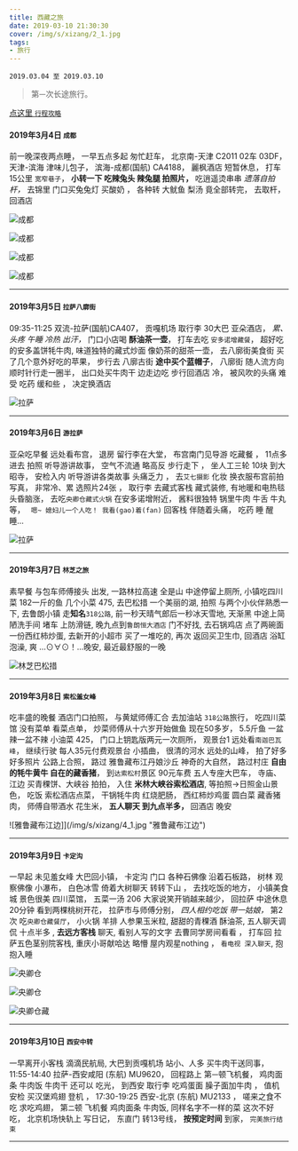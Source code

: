 ```yaml
---
title: 西藏之旅
date: 2019-03-10 21:30:30
cover: /img/s/xizang/2_1.jpg
tags: 
- 旅行
---
```


` 2019.03.04 至 2019.03.10 `

>  第`一`次长途旅行。 

[点这里 `行程攻略`](http://note.youdao.com/noteshare?id=79e7a1f3b3189ac2b1bce3b63500dd93) 

#### 2019年3月4日 `成都`

前一晚深夜两点睡，
一早五点多起 匆忙赶车，
北京南-天津 C2011 02车 03DF，
天津-滨海 津味儿包子，
滨海-成都(国航) CA4188，
麗枫酒店 短暂休息，
打车15公里 `宽窄巷子`，
**小转一下 吃辣兔头 辣兔腿 拍照片，**
吃逍遥烫串串 _遗落自拍杆，_
去锦里 门口买兔兔灯 买酸奶 ，
各种转 大鱿鱼 梨汤 竟全部转完，
去取杆，回酒店

![成都](/img/s/xizang/0_1.jpg "成都")

![成都](/img/s/xizang/0_2.jpg "成都")

![成都](/img/s/xizang/0_6.jpg "成都")

![成都](/img/s/xizang/0_7.jpg "成都")

<!-- ![成都](/img/s/xizang/0_8.jpg "成都") -->

<!-- > `高能预警：` 使用手机流量时：慎重点击，图大、耗流量，`WiFi环境下`观看

[点这里 `更多照片`](/img/s/xizang/p.html#01) -->


---

#### 2019年3月5日 `拉萨八廓街`

09:35-11:25 双流-拉萨(国航)CA407，
贡嘎机场 取行李 30大巴 亚朵酒店，
_累、头疼 午睡 冷热 出汗，_
门口小店喝 **酥油茶一壶**，
打车去吃 `安多诺增藏餐`，
超好吃的安多盖饼牦牛肉,
味道独特的藏式炒面 像奶茶的甜茶一壶，
去八廓街美食街 买了几个意外好吃的苹果，
步行去 八廓古街 __途中买个蓝帽子__，
八廓街 随人流方向顺时针行走一圈半，
出口处买牛肉干 边走边吃 步行回酒店 冷，
被风吹的头痛 难受 吃药 缓和些 ，
决定换酒店 

<!-- ![拉萨](/img/s/xizang/1_1.jpg "拉萨") -->

![拉萨](/img/s/xizang/1_2.jpg "拉萨")

<!-- ![拉萨](/img/s/xizang/1_3.jpg "拉萨")

![拉萨](/img/s/xizang/1_4.jpg "拉萨") -->

<!-- > `高能预警：` 使用手机流量时：慎重点击，图大、耗流量，`WiFi环境下`观看

[点这里 `更多照片`](/img/s/xizang/p.html#02) -->


---

#### 2019年3月6日 `游拉萨`

亚朵吃早餐 远处看布宫，
退房 留行李在大堂，
布宫南门见导游 吃藏餐 ，
11点多进去 拍照 听导游讲故事，
空气不流通 略高反 步行走下 ，
坐人工三轮 10块 到大昭寺，
安检入内 听导游讲各类故事  头痛乏力 ，
去`艾七摄影` 化妆 换衣服布宫前拍写真，
非常冷、累  选照片24张 ，
取行李 去藏式客栈 藏式装修,
有地暖和电热毯 头昏脑涨，
去吃`央卿仓藏式火锅` 在安多诺增附近，
酱料很独特 锅里牛肉 牛舌 牛丸等，
` 嗯~ 媳妇儿一个人吃！ 我看(gao)着(fan)`
回客栈 伴随着头痛，
吃药 睡  醒 睡...


![拉萨](/img/s/xizang/2_1.jpg "拉萨")


<!-- > `高能预警：` 使用手机流量时：慎重点击，图大、耗流量，`WiFi环境下`观看

[点这里 `更多照片`](/img/s/xizang/p.html#02) -->


---

#### 2019年3月7日 `林芝之旅`

素早餐 与包车师傅接头 出发,
一路林拉高速 全是山 中途停留上厕所,
小镇吃四川菜 182一斤的鱼 几个小菜 475,
去巴松措 一个美丽的湖,
拍照 与两个小伙伴熟悉一下,
去鲁朗小镇 走**知名**`318公路`,
前一秒天晴气郎后一秒冰天雪地,
天渐黑 中途上简陋洗手间 堵车 上防滑链,
晚九点到`鲁朗恒大酒店` 门不好找,
去石锅鸡店 点了两碗面 一份西红柿炒蛋,
去新开的小超市 买了一堆吃的,
再次 返回买卫生巾,
回酒店 浴缸泡澡, 
爽 ...⊙∀⊙！...晚安,
最近最舒服的一晚

![林芝巴松措](/img/s/xizang/3_3.jpg "林芝巴松措")

<!-- > `高能预警：` 使用手机流量时：慎重点击，图大、耗流量，`WiFi环境下`观看

[点这里 `更多照片`](/img/s/xizang/p.html#02) -->

---

#### 2019年3月8日 `索松羞女峰`

吃丰盛的晚餐 酒店门口拍照，
与黄斌师傅汇合 去加油站 `318公路`旅行，
吃四川菜馆 没有菜单 看菜点单，
炒菜师傅从十六岁开始做鱼 现在50多岁，
5.5斤鱼 一盆辣一盆不辣 小油菜 425，
门口上钥匙版两元一次厕所，
观景台1 远处看`南迦巴瓦峰`，
继续行驶 每人35元付费观景台 小插曲，
很清的河水 远处的山峰，
拍了好多好多照片 公路上合照，
路过 雅鲁藏布江丹娘沙丘 神奇的大自然，
路过村庄 __自由的牦牛黄牛 自在的藏香猪__，
到`达索松村`景区 90元车费 五人专座大巴车，
寺庙、江边 买青稞饼、大峡谷 拍拍，
入住 **米林大峡谷索松酒店**, 
等拍照->日照金山景色，
吃饭 索松酒店点菜，
干锅牦牛肉 红烧肥肠，
西红柿炒鸡蛋 圆白菜 藏香猪肉，
师傅自带酒水 花生米，
__五人聊天 到九点半多，__
回酒店 晚安


![雅鲁藏布江边]](/img/s/xizang/4_1.jpg "雅鲁藏布江边")

<!-- > `高能预警：` 使用手机流量时：慎重点击，图大、耗流量，`WiFi环境下`观看

[点这里 `更多照片`](/img/s/xizang/p.html#02) -->

---

#### 2019年3月9日 `卡定沟`

一早起 未见羞女峰 大巴回小镇，
卡定沟 门口 各种石佛像 沿着石板路，
树林 观察佛像 小瀑布， 
白色冰雪 倚着大树聊天 转转下山 ，
去找吃饭的地方，
小镇美食城 景色很美 四川菜馆，
五菜一汤 206 大家说笑开销越来越少，
回拉萨 中途休息20分钟 看到两棵桃树开花，
拉萨市与师傅分别，
*四人相约吃饭 带一姑娘，*
第2次 吃`央卿仓藏餐厅`，
小火锅 羊排 人参果玉米粒,
甜甜的青稞酒 酥油茶,
五人聊天调侃 十点半多 ,
__去远方客栈__ 聊天,
看别人写的文字 去曹同学房间看看 ，
打车回 拉萨五色茎别院客栈,
重庆小哥献哈达 略懵 屋内观星nothing ，
`看电视 深入聊天`,
抱抱入睡


![央卿仓](/img/s/xizang/5_1.jpg "央卿仓藏餐厅")

![央卿仓](/img/s/xizang/5_2.jpg "央卿仓藏餐厅")

![央卿仓藏](/img/s/xizang/5_3.jpg "央卿仓藏餐厅")

---

#### 2019年3月10日 `西安中转`

一早离开小客栈 滴滴民航局,
大巴到贡嘎机场 站小、人多 买牛肉干送同事，
11:55-14:40 拉萨-西安咸阳 (东航) MU9620，
回程路上 第`一`顿飞机餐，
鸡肉面条 牛肉饭 牛肉干 还可以  吃光，
到西安 取行李 吃鸡蛋面 臊子面加牛肉 ，
值机 安检 买汉堡鸡翅 登机 ，
17:30-19:25 西安-北京 (东航) MU2133  ，
嗟来之食不吃 求吃鸡翅，
第`二`顿 飞机餐 鸡肉面条 牛肉饭,
同样名字不一样的菜 这次不好吃，
北京机场快轨上 写日记，
东直门 转13号线，
__按预定时间__ 到家，
`完美旅行结束`

***